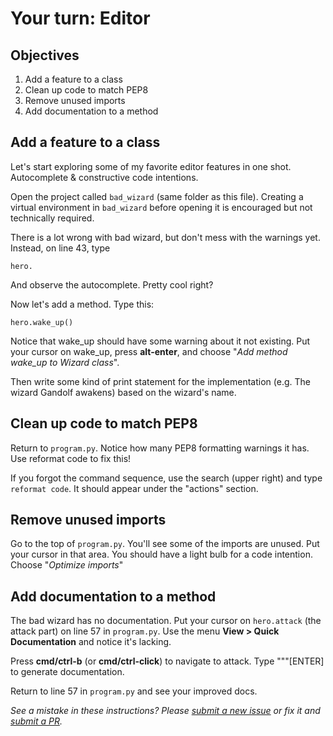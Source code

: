 # Your turn: Editor

## Objectives

1. Add a feature to a class
2. Clean up code to match PEP8
3. Remove unused imports
4. Add documentation to a method

## Add a feature to a class

Let's start exploring some of my favorite editor features in one shot. Autocomplete & constructive code intentions.

Open the project called `bad_wizard` (same folder as this file).  Creating a virtual environment in `bad_wizard` before opening it is encouraged but not technically required.

There is a lot wrong with bad wizard, but don't mess with the warnings yet. Instead, on line 43, type 

    hero.

And observe the autocomplete. Pretty cool right?

Now let's add a method. Type this:

    hero.wake_up()

Notice that wake_up should have some warning about it not existing. Put your cursor on wake_up, press **alt-enter**, and choose "*Add method wake_up to Wizard class*".

Then write some kind of print statement for the implementation (e.g. The wizard Gandolf awakens) based on the wizard's name.

## Clean up code to match PEP8

Return to `program.py`. Notice how many PEP8 formatting warnings it has. Use reformat code to fix this!

If you forgot the command sequence, use the search (upper right) and type `reformat code`. It should appear under the "actions" section.

## Remove unused imports

Go to the top of `program.py`. You'll see some of the imports are unused. Put your cursor in that area. You should have a light bulb for a code intention. Choose "*Optimize imports*"

## Add documentation to a method

The bad wizard has no documentation. Put your cursor on `hero.attack` (the attack part) on line 57 in `program.py`. Use the menu **View > Quick Documentation** and notice it's lacking.

Press **cmd/ctrl-b** (or **cmd/ctrl-click**) to navigate to attack. Type """[ENTER] to generate documentation.

Return to line 57 in `program.py` and see your improved docs.

*See a mistake in these instructions? Please [submit a new issue](https://github.com/mikeckennedy/mastering-pycharm-course/issues) or fix it and [submit a PR](https://github.com/mikeckennedy/mastering-pycharm-course/pulls).*